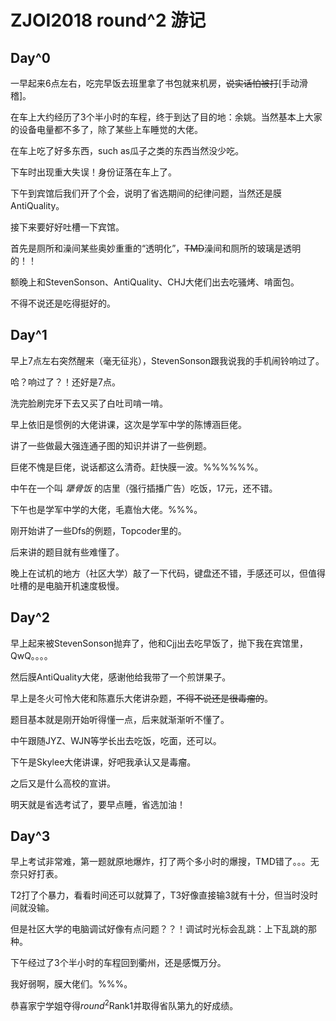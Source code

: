 # ZJOI2018 round^2 游记

## Day^0 

一早起来6点左右，吃完早饭去班里拿了书包就来机房，~~说实话怕被打~~[手动滑稽]。

在车上大约经历了3个半小时的车程，终于到达了目的地：余姚。当然基本上大家的设备电量都不多了，除了某些上车睡觉的大佬。

在车上吃了好多东西，such as瓜子之类的东西当然没少吃。

下车时出现重大失误！身份证落在车上了。

下午到宾馆后我们开了个会，说明了省选期间的纪律问题，当然还是膜AntiQuality。

接下来要好好吐槽一下宾馆。

首先是厕所和澡间某些奥妙重重的“透明化”，~~TMD~~澡间和厕所的玻璃是透明的！！

额晚上和StevenSonson、AntiQuality、CHJ大佬们出去吃骚烤、啃面包。

不得不说还是吃得挺好的。

## Day^1

早上7点左右突然醒来（毫无征兆），StevenSonson跟我说我的手机闹铃响过了。

哈？响过了？！还好是7点。

洗完脸刷完牙下去又买了白吐司啃一啃。

早上依旧是惯例的大佬讲课，这次是学军中学的陈博涵巨佬。

讲了一些做最大强连通子图的知识并讲了一些例题。

巨佬不愧是巨佬，说话都这么清奇。赶快膜一波。%%%%%%。

中午在一个叫 *犟骨饭*  的店里（强行插播广告）吃饭，17元，还不错。

下午也是学军中学的大佬，毛嘉怡大佬。%%%。

刚开始讲了一些Dfs的例题，Topcoder里的。

后来讲的题目就有些难懂了。

晚上在试机的地方（社区大学）敲了一下代码，键盘还不错，手感还可以，但值得吐槽的是电脑开机速度极慢。

## Day^2

早上起来被StevenSonson抛弃了，他和Cjj出去吃早饭了，抛下我在宾馆里，QwQ。。。。

然后膜AntiQuality大佬，感谢他给我带了一个煎饼果子。

早上是冬火可怜大佬和陈嘉乐大佬讲杂题，~~不得不说还是很毒瘤的~~。

题目基本就是刚开始听得懂一点，后来就渐渐听不懂了。

中午跟随JYZ、WJN等学长出去吃饭，吃面，还可以。

下午是Skylee大佬讲课，好吧我承认又是毒瘤。

之后又是什么高校的宣讲。

明天就是省选考试了，要早点睡，省选加油！

## Day^3

早上考试非常难，第一题就原地爆炸，打了两个多小时的爆搜，TMD错了。。。无奈只好打表。

T2打了个暴力，看看时间还可以就算了，T3好像直接输3就有十分，但当时没时间就没输。

但是社区大学的电脑调试好像有点问题？？！调试时光标会乱跳：上下乱跳的那种。

下午经过了3个半小时的车程回到衢州，还是感慨万分。

我好弱啊，膜大佬们。%%%。

恭喜家宁学姐夺得$round^2$Rank1并取得省队第九的好成绩。